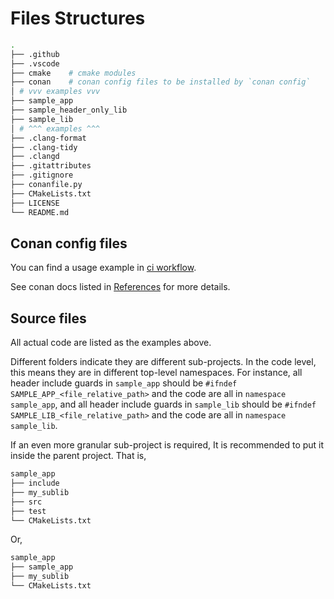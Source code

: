 # Files Structures

```bash
.
├── .github
├── .vscode
├── cmake    # cmake modules
├── conan    # conan config files to be installed by `conan config`
│ # vvv examples vvv
├── sample_app
├── sample_header_only_lib
├── sample_lib
│ # ^^^ examples ^^^
├── .clang-format
├── .clang-tidy
├── .clangd
├── .gitattributes
├── .gitignore
├── conanfile.py
├── CMakeLists.txt
├── LICENSE
└── README.md
```

## Conan config files

You can find a usage example in [ci workflow](.github/workflows/ci.yml).

See conan docs listed in [References](./README_references.md) for more details.

## Source files

All actual code are listed as the examples above.

Different folders indicate they are different sub-projects. In the code level, this means they are in different top-level namespaces. For instance, all header include guards in `sample_app` should be `#ifndef SAMPLE_APP_<file_relative_path>` and the code
are all in `namespace sample_app`, and all header include guards in `sample_lib` should be `#ifndef SAMPLE_LIB_<file_relative_path>` and
the code are all in `namespace sample_lib`.

If an even more granular sub-project is required, It is recommended to put it inside the parent project. That is,

```bash
sample_app
├── include
├── my_sublib
├── src
├── test
└── CMakeLists.txt
```

Or,

```bash
sample_app
├── sample_app
├── my_sublib
└── CMakeLists.txt
```
